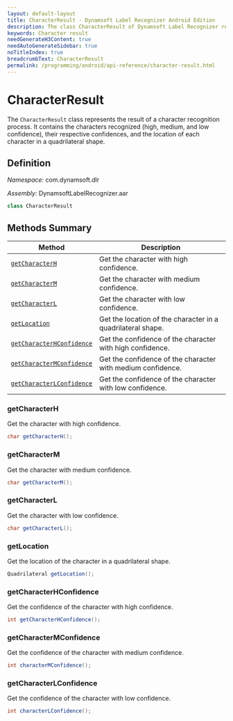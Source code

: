 ```yaml
---
layout: default-layout
title: CharacterResult - Dynamsoft Label Recognizer Android Edition
description: The class CharacterResult of Dynamsoft Label Recognizer represents the result of a character recognition process.
keywords: Character result
needGenerateH3Content: true
needAutoGenerateSidebar: true
noTitleIndex: true
breadcrumbText: CharacterResult
permalink: /programming/android/api-reference/character-result.html
---
```


# CharacterResult

The `CharacterResult` class represents the result of a character recognition process. It contains the characters recognized (high, medium, and low confidence), their respective confidences, and the location of each character in a quadrilateral shape.

## Definition

*Namespace:* com.dynamsoft.dlr

*Assembly:* DynamsoftLabelRecognizer.aar

```java
class CharacterResult
```

## Methods Summary

| Method | Description |
| ------ | ----------- |
| [`getCharacterH`](#getcharacterh) | Get the character with high confidence. |
| [`getCharacterM`](#getcharacterm) | Get the character with medium confidence. |
| [`getCharacterL`](#getcharacterl) | Get the character with low confidence. |
| [`getLocation`](#getlocation) | Get the location of the character in a quadrilateral shape. |
| [`getCharacterHConfidence`](#getcharacterhconfidence) | Get the confidence of the character with high confidence. |
| [`getCharacterMConfidence`](#getcharactermconfidence) | Get the confidence of the character with medium confidence. |
| [`getCharacterLConfidence`](#getcharacterlconfidence) | Get the confidence of the character with low confidence. |

### getCharacterH

Get the character with high confidence.

```java
char getCharacterH();
```

### getCharacterM

Get the character with medium confidence.

```java
char getCharacterM();
```

### getCharacterL

Get the character with low confidence.

```java
char getCharacterL();
```

### getLocation

Get the location of the character in a quadrilateral shape.

```java
Quadrilateral getLocation();
```

### getCharacterHConfidence

Get the confidence of the character with high confidence.

```java
int getCharacterHConfidence();
```

### getCharacterMConfidence

Get the confidence of the character with medium confidence.

```java
int characterMConfidence();
```

### getCharacterLConfidence

Get the confidence of the character with low confidence.

```java
int characterLConfidence();
```
